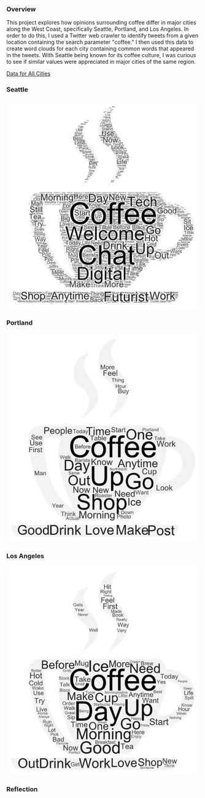 ### Overview

This project explores how opinions surrounding coffee differ in major cities along the West Coast, specifically Seattle, Portland, and Los Angeles. In order to do this, I used a Twitter web crawler to identify tweets from a given location containing the search parameter "coffee." I then used this data to create word clouds for each city containing common words that appeared in the tweets. With Seattle being known for its coffee culture, I was curious to see if similar values were appreciated in major cities of the same region.

[Data for All Cities](assets/twsearch-results.zip)

### Seattle

![](img/word-art-seattle.png)

### Portland

![](img/word-art-portland.png)

### Los Angeles

![](img/word-art-losangeles.png)

### Reflection